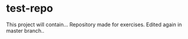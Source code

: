 # test-repo
This project will contain...
Repository made for exercises.
Edited again in master branch..
